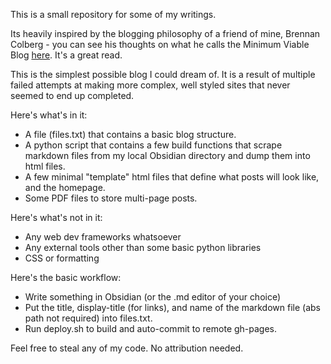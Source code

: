 This is a small repository for some of my writings. 

Its heavily inspired by the blogging philosophy of a friend of mine, Brennan Colberg - you can see his thoughts on what he calls the Minimum Viable Blog [here](https://brennancolberg.com/writing/minimum-viable-blog). It's a great read. 

This is the simplest possible blog I could dream of. It is a result of multiple failed attempts at making more complex, well styled sites that never seemed to end up completed. 


Here's what's in it: 

- A file (files.txt) that contains a basic blog structure.
- A python script that contains a few build functions that scrape markdown files from my local Obsidian directory and dump them into html files.
- A few minimal "template" html files that define what posts will look like, and the homepage. 
- Some PDF files to store multi-page posts. 

Here's what's not in it: 

- Any web dev frameworks whatsoever
- Any external tools other than some basic python libraries
- CSS or formatting

Here's the basic workflow:
- Write something in Obsidian (or the .md editor of your choice)
- Put the title, display-title (for links), and name of the markdown file (abs path not required) into files.txt.
- Run deploy.sh to build and auto-commit to remote gh-pages.

Feel free to steal any of my code. No attribution needed. 
